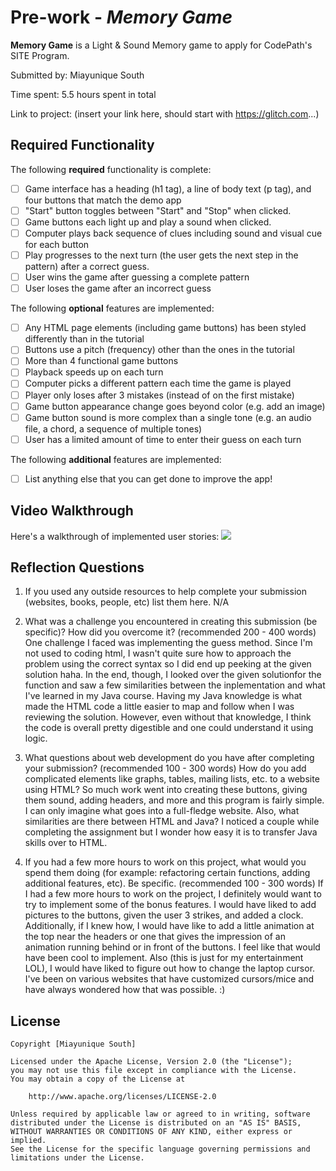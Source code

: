 # Pre-work - *Memory Game*

**Memory Game** is a Light & Sound Memory game to apply for CodePath's SITE Program. 

Submitted by: Miayunique South

Time spent: 5.5 hours spent in total

Link to project: (insert your link here, should start with https://glitch.com...)

## Required Functionality

The following **required** functionality is complete:

* [ ] Game interface has a heading (h1 tag), a line of body text (p tag), and four buttons that match the demo app
* [ ] "Start" button toggles between "Start" and "Stop" when clicked. 
* [ ] Game buttons each light up and play a sound when clicked. 
* [ ] Computer plays back sequence of clues including sound and visual cue for each button
* [ ] Play progresses to the next turn (the user gets the next step in the pattern) after a correct guess. 
* [ ] User wins the game after guessing a complete pattern
* [ ] User loses the game after an incorrect guess

The following **optional** features are implemented:

* [ ] Any HTML page elements (including game buttons) has been styled differently than in the tutorial
* [ ] Buttons use a pitch (frequency) other than the ones in the tutorial
* [ ] More than 4 functional game buttons
* [ ] Playback speeds up on each turn
* [ ] Computer picks a different pattern each time the game is played
* [ ] Player only loses after 3 mistakes (instead of on the first mistake)
* [ ] Game button appearance change goes beyond color (e.g. add an image)
* [ ] Game button sound is more complex than a single tone (e.g. an audio file, a chord, a sequence of multiple tones)
* [ ] User has a limited amount of time to enter their guess on each turn

The following **additional** features are implemented:

- [ ] List anything else that you can get done to improve the app!

## Video Walkthrough

Here's a walkthrough of implemented user stories:
![](https://i.imgur.com/BN5bzqC.gif)


## Reflection Questions
1. If you used any outside resources to help complete your submission (websites, books, people, etc) list them here. 
N/A

2. What was a challenge you encountered in creating this submission (be specific)? How did you overcome it? (recommended 200 - 400 words) 
One challenge I faced was implementing the guess method. Since I'm not used to coding html, I wasn't quite sure how to approach the problem using the correct syntax so I did end up peeking at the given solution haha. In the end, though, I looked over the given solutionfor the function and saw a few similarities between the inplementation and what I've learned in my Java course. Having my Java knowledge is what made the HTML code a little easier to map and follow when I was reviewing the solution. However, even without that knowledge, I think the code is overall pretty digestible and one could understand it using logic.

3. What questions about web development do you have after completing your submission? (recommended 100 - 300 words) 
How do you add complicated elements like graphs, tables, mailing lists, etc. to a website using HTML? So much work went into creating these buttons, giving them sound, adding headers, and more and this program is fairly simple. I can only imagine what goes into a full-fledge website. Also, what similarities are there between HTML and Java? I noticed a couple while completing the assignment but I wonder how easy it is to transfer Java skills over to HTML.

4. If you had a few more hours to work on this project, what would you spend them doing (for example: refactoring certain functions, adding additional features, etc). Be specific. (recommended 100 - 300 words) 
If I had a few more hours to work on the project, I definitely would want to try to implement some of the bonus features. I would have liked to add pictures to the buttons, given the user 3 strikes, and added a clock. Additionally, if I knew how, I would have like to add a little animation at the top near the headers or one that gives the impression of an animation running behind or in front of the buttons. I feel like that would have been cool to implement. Also (this is just for my entertainment LOL), I would have liked to figure out how to change the laptop cursor. I've been on various websites that have customized cursors/mice and have always wondered how that was possible. :)



## License

    Copyright [Miayunique South]

    Licensed under the Apache License, Version 2.0 (the "License");
    you may not use this file except in compliance with the License.
    You may obtain a copy of the License at

        http://www.apache.org/licenses/LICENSE-2.0

    Unless required by applicable law or agreed to in writing, software
    distributed under the License is distributed on an "AS IS" BASIS,
    WITHOUT WARRANTIES OR CONDITIONS OF ANY KIND, either express or implied.
    See the License for the specific language governing permissions and
    limitations under the License.